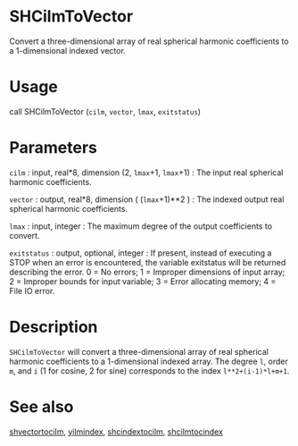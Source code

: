 # SHCilmToVector

Convert a three-dimensional array of real spherical harmonic coefficients to a 1-dimensional indexed vector.

# Usage

call SHCilmToVector (`cilm`, `vector`, `lmax`, `exitstatus`)

# Parameters

`cilm` : input, real\*8, dimension (2, `lmax`+1, `lmax`+1)
:   The input real spherical harmonic coefficients.

`vector` : output, real\*8, dimension ( (`lmax`+1)\*\*2 )
:   The indexed output real spherical harmonic coefficients.

`lmax` : input, integer
:   The maximum degree of the output coefficients to convert.

`exitstatus` : output, optional, integer
:   If present, instead of executing a STOP when an error is encountered, the variable exitstatus will be returned describing the error. 0 = No errors; 1 = Improper dimensions of input array; 2 = Improper bounds for input variable; 3 = Error allocating memory; 4 = File IO error.

# Description

`SHCilmToVector` will convert a three-dimensional array of real spherical harmonic coefficients to a 1-dimensional indexed array.  The degree `l`, order `m`, and `i` (1 for cosine, 2 for sine) corresponds to the index `l**2+(i-1)*l+m+1`.

# See also

[shvectortocilm](shvectortocilm.html), [yilmindex](yilmindex.html), [shcindextocilm](pyshcindextocilm.html), [shcilmtocindex](pyshcilmtocindex.html)
